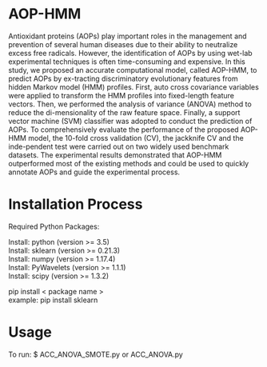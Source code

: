 AOP-HMM
=========================
Antioxidant proteins (AOPs) play important roles in the management and prevention of several human diseases due to their ability to neutralize excess free radicals. However, the identification of AOPs by using wet-lab experimental techniques is often time-consuming and expensive. In this study, we proposed an accurate computational model, called AOP-HMM, to predict AOPs by ex-tracting discriminatory evolutionary features from hidden Markov model (HMM) profiles. First, auto cross covariance variables were applied to transform the HMM profiles into fixed-length feature vectors. Then, we performed the analysis of variance (ANOVA) method to reduce the di-mensionality of the raw feature space. Finally, a support vector machine (SVM) classifier was adopted to conduct the prediction of AOPs. To comprehensively evaluate the performance of the proposed AOP-HMM model, the 10-fold cross validation (CV), the jackknife CV and the inde-pendent test were carried out on two widely used benchmark datasets. The experimental results demonstrated that AOP-HMM outperformed most of the existing methods and could be used to quickly annotate AOPs and guide the experimental process.


Installation Process
=========================
Required Python Packages:

Install: python (version >= 3.5)  
Install: sklearn (version >= 0.21.3)  
Install: numpy (version >= 1.17.4)  
Install: PyWavelets (version >= 1.1.1)  
Install: scipy (version >= 1.3.2)  

pip install < package name >  
example: pip install sklearn 

Usage
=========================
To run: $ ACC_ANOVA_SMOTE.py or ACC_ANOVA.py

